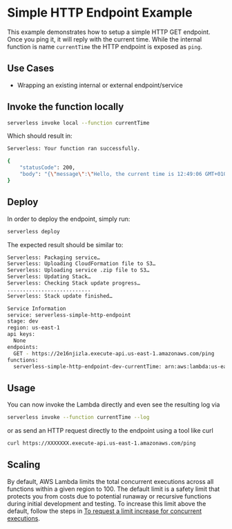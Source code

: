 <!--
title: 'AWS Simple HTTP Endpoint example in NodeJS'
description: 'This example demonstrates how to setup a simple HTTP GET endpoint. Once you ping it, it will reply with the current time.'
layout: Doc
framework: v1
platform: AWS
language: nodeJS
authorLink: 'https://github.com/rupakg'
authorName: 'Rupak Ganguly'
authorAvatar: 'https://avatars0.githubusercontent.com/u/8188?v=4&s=140'
-->
# Simple HTTP Endpoint Example

This example demonstrates how to setup a simple HTTP GET endpoint. Once you ping it, it will reply with the current time. While the internal function is name `currentTime` the HTTP endpoint is exposed as `ping`.

## Use Cases

- Wrapping an existing internal or external endpoint/service

## Invoke the function locally

```bash
serverless invoke local --function currentTime
```

Which should result in:

```bash
Serverless: Your function ran successfully.

{
    "statusCode": 200,
    "body": "{\"message\":\"Hello, the current time is 12:49:06 GMT+0100 (CET).\"}"
}
```

## Deploy

In order to deploy the endpoint, simply run:

```bash
serverless deploy
```

The expected result should be similar to:

```bash
Serverless: Packaging service…
Serverless: Uploading CloudFormation file to S3…
Serverless: Uploading service .zip file to S3…
Serverless: Updating Stack…
Serverless: Checking Stack update progress…
...........................
Serverless: Stack update finished…

Service Information
service: serverless-simple-http-endpoint
stage: dev
region: us-east-1
api keys:
  None
endpoints:
  GET - https://2e16njizla.execute-api.us-east-1.amazonaws.com/ping
functions:
  serverless-simple-http-endpoint-dev-currentTime: arn:aws:lambda:us-east-1:488110005556:function:serverless-simple-http-endpoint-dev-currentTime
```

## Usage

You can now invoke the Lambda directly and even see the resulting log via

```bash
serverless invoke --function currentTime --log
```

or as send an HTTP request directly to the endpoint using a tool like curl

```bash
curl https://XXXXXXX.execute-api.us-east-1.amazonaws.com/ping
```

## Scaling

By default, AWS Lambda limits the total concurrent executions across all functions within a given region to 100. The default limit is a safety limit that protects you from costs due to potential runaway or recursive functions during initial development and testing. To increase this limit above the default, follow the steps in [To request a limit increase for concurrent executions](http://docs.aws.amazon.com/lambda/latest/dg/concurrent-executions.html#increase-concurrent-executions-limit).
